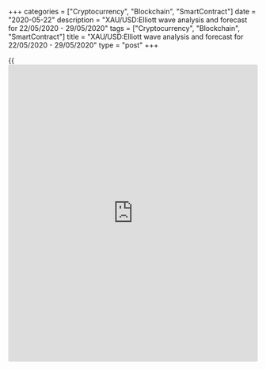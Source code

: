 +++
categories = ["Cryptocurrency", "Blockchain", "SmartContract"]
date = "2020-05-22"
description = "XAU/USD:Elliott wave analysis and forecast for 22/05/2020 - 29/05/2020"
tags = ["Cryptocurrency", "Blockchain", "SmartContract"]
title = "XAU/USD:Elliott wave analysis and forecast for 22/05/2020 - 29/05/2020"
type = "post"
+++

{{<iframe id="large-banner" src="https://www.bounty.group/#slide=24.0" width="100%" height="600" scrolling="no" style="border: 0px solid rgb(216, 221, 230); border-radius: 3px;">}}

May 22, 2020

May 22, 2020

XAU/USD:Elliott wave analysis and forecast for 22/05/2020 –
29/05/2020Alex Geuta

## [XAU/USD][1] is likely to fall. Estimated pivot point is at a level
of 1765.45.

 **Main scenario:** consider short positions from corrections below the
level of 1765.45 with a target of  1600.00 – 1565.00.

 **Alternative scenario:** breakout and consolidation above the level of
1765.45 will allow the pair to continue rising to the levels of 1800.00
– 1850.00.

 **Analysis:** Supposedly, an ascending correction of larger degree
finished developing in the form of wave (B) on the [daily](https://www.fintecher.org/2020/03/03/forex-trading-daily-strategy/) time frame,
with wave С of (B) formed within. Apparently, the fifth wave v of C
finished developing on the H4 time frame, with wave (v) of v formed
inside. Wave (C) starts developing on the H1 time frame, with the first
counter-trend wave of junior level (i) of i of 1 of (C) forming inside.
If the presumption is correct, the price will continue falling to the
levels of 1600.00 – 1565.00. The level of 1765.45 is critical in this
scenario as the breakout will enable the pair to continue growing to the
levels of 1800.00 – 1850.00.

![LiteForex: XAU/USD:Elliott wave analysis and forecast for 22/05/2020 –
29/05/2020][2]

* * *

![LiteForex: XAU/USD:Elliott wave analysis and forecast for 22/05/2020 –
29/05/2020][3]

* * *

![LiteForex: XAU/USD:Elliott wave analysis and forecast for 22/05/2020 –
29/05/2020][4]

* * *

P.S. Did you like my article? Share it in social networks: it will be
the best “thank you" :)

Ask me questions and comment below. I’ll be glad to answer your
questions and give necessary explanations.

 **Useful links:**

  * I recommend trying to trade with a reliable broker [here][5]. The system allows you to trade by yourself or copy successful traders from all across the globe.
  * Use my promo-code BLOG for getting deposit bonus 50% on LiteForex platform. Just enter this code in the appropriate field while [depositing][6] your trading account.
  * Telegram channel with high-quality analytics, Forex reviews, training articles, and other useful things for traders <t.me/liteforex>

## Price chart of XAUUSD in real time mode

![XAU/USD:Elliott wave analysis and forecast for 22/05/2020 –
29/05/2020][7]

The content of this article reflects the author’s opinion and does not
necessarily reflect the official position of LiteForex. The material
published on this page is provided for informational purposes only and
should not be considered as the provision of investment advice for the
purposes of Directive 2004/39/EC.

Rate this article:

{{value}}

( {{count}} {{title}} )

   1. my.liteforex.com/trading/chart?symbol=XAUUSD
   2. cdn.liteforex.com/cache/uploads/blog_post/wave-analisys/22-05-2020/XAUUSDH1.png?w=30&s=6c59ae675b4274cebb5e84ef3475b338
   3. cdn.liteforex.com/cache/uploads/blog_post/wave-analisys/22-05-2020/XAUUSDH4.png?w=30&s=13134037daa06dec728866673c0f2ce7
   4. cdn.liteforex.com/cache/uploads/blog_post/wave-analisys/22-05-2020/XAUUSDDaily.png?w=30&s=54cbaa0f6ffc56a98d21fd009fb1807c
   5. my.liteforex.com/?category=analysts-opinions&slug=xauusdelliott-wave-analysis-and-forecast-for-22052020---29052020&openPopup=%2Fregistration%2Fpopup&utm_source=blog&utm_medium=article&utm_campaign=bonus
   6. my.liteforex.com/deposit/?category=analysts-opinions&slug=xauusdelliott-wave-analysis-and-forecast-for-22052020---29052020&promo_code=BLOG&utm_source=blog&utm_medium=article&utm_campaign=bonus
   7. cdn.liteforex.com/cache/uploads/blog_post/wave-analisys/Previews-elliot-waves/xauusd-elliott-wave-analysis-liteforex-blog-preview.jpg?q=75&w=1000&s=76b5be820614e11009e65d30ff4ec08f